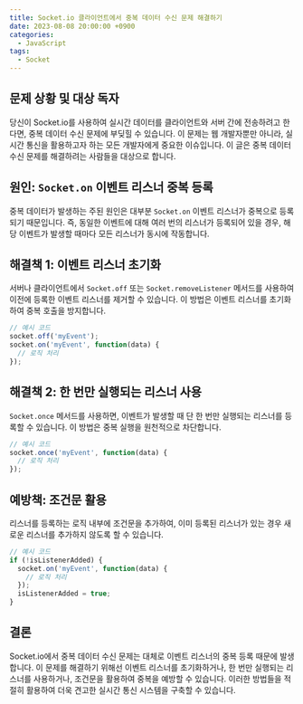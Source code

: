 ```yaml
---
title: Socket.io 클라이언트에서 중복 데이터 수신 문제 해결하기
date: 2023-08-08 20:00:00 +0900
categories:
  - JavaScript
tags:
  - Socket
---
```


## 문제 상황 및 대상 독자

당신이 Socket.io를 사용하여 실시간 데이터를 클라이언트와 서버 간에 전송하려고 한다면, 중복 데이터 수신 문제에 부딪힐 수 있습니다. 이 문제는 웹 개발자뿐만 아니라, 실시간 통신을 활용하고자 하는 모든 개발자에게 중요한 이슈입니다. 이 글은 중복 데이터 수신 문제를 해결하려는 사람들을 대상으로 합니다. 

## 원인: `Socket.on` 이벤트 리스너 중복 등록

중복 데이터가 발생하는 주된 원인은 대부분 `Socket.on` 이벤트 리스너가 중복으로 등록되기 때문입니다. 즉, 동일한 이벤트에 대해 여러 번의 리스너가 등록되어 있을 경우, 해당 이벤트가 발생할 때마다 모든 리스너가 동시에 작동합니다.

## 해결책 1: 이벤트 리스너 초기화

서버나 클라이언트에서 `Socket.off` 또는 `Socket.removeListener` 메서드를 사용하여 이전에 등록한 이벤트 리스너를 제거할 수 있습니다. 이 방법은 이벤트 리스너를 초기화하여 중복 호출을 방지합니다.

```javascript
// 예시 코드
socket.off('myEvent');
socket.on('myEvent', function(data) {
  // 로직 처리
});
```

## 해결책 2: 한 번만 실행되는 리스너 사용

`Socket.once` 메서드를 사용하면, 이벤트가 발생할 때 단 한 번만 실행되는 리스너를 등록할 수 있습니다. 이 방법은 중복 실행을 원천적으로 차단합니다.

```javascript
// 예시 코드
socket.once('myEvent', function(data) {
  // 로직 처리
});
```

## 예방책: 조건문 활용

리스너를 등록하는 로직 내부에 조건문을 추가하여, 이미 등록된 리스너가 있는 경우 새로운 리스너를 추가하지 않도록 할 수 있습니다.

```javascript
// 예시 코드
if (!isListenerAdded) {
  socket.on('myEvent', function(data) {
    // 로직 처리
  });
  isListenerAdded = true;
}
```

## 결론

Socket.io에서 중복 데이터 수신 문제는 대체로 이벤트 리스너의 중복 등록 때문에 발생합니다. 이 문제를 해결하기 위해선 이벤트 리스너를 초기화하거나, 한 번만 실행되는 리스너를 사용하거나, 조건문을 활용하여 중복을 예방할 수 있습니다. 이러한 방법들을 적절히 활용하여 더욱 견고한 실시간 통신 시스템을 구축할 수 있습니다.